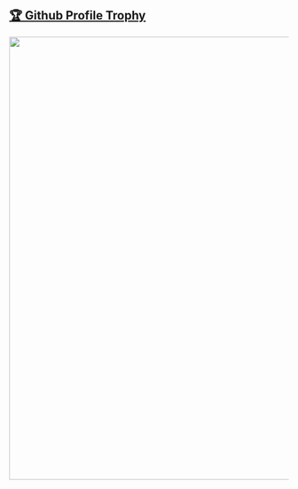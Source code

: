 <a href="https://github.com/aziz-78/github-profile-trophy"><h2>🏆 Github Profile Trophy</h2></a>
<a href="https://github.com/aziz-78/github-profile-trophy">
  <img width=800 src="https://github-profile-trophy.vercel.app/?username=aziz-78&column=10&theme=gruvbox&no-frame=true"/>
</a>

